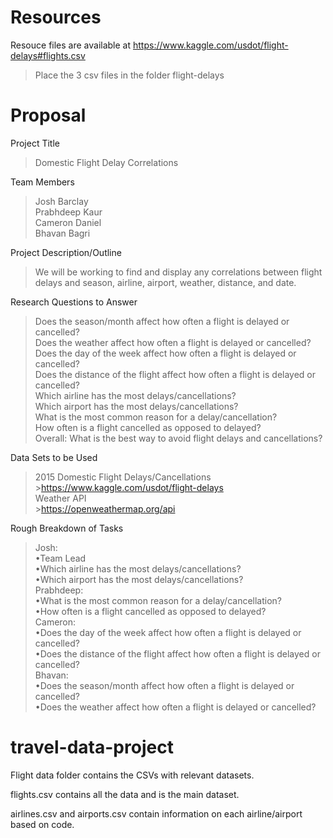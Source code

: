 # Resources
Resouce files are available at https://www.kaggle.com/usdot/flight-delays#flights.csv
  >Place the 3 csv files in the folder flight-delays

# Proposal
Project Title  
  >Domestic Flight Delay Correlations  
  
Team Members  
  >Josh Barclay  
  >Prabhdeep Kaur  
  >Cameron Daniel  
  >Bhavan Bagri  
  
Project Description/Outline  
  >We will be working to find and display any correlations between flight delays and season, airline, airport, weather, distance, and date.  
  
Research Questions to Answer  
  >Does the season/month affect how often a flight is delayed or cancelled?  
  >Does the weather affect how often a flight is delayed or cancelled?  
  >Does the day of the week affect how often a flight is delayed or cancelled?  
  >Does the distance of the flight affect how often a flight is delayed or cancelled?  
  >Which airline has the most delays/cancellations?  
  >Which airport has the most delays/cancellations?  
  >What is the most common reason for a delay/cancellation?  
  >How often is a flight cancelled as opposed to delayed?  
  >Overall: What is the best way to avoid flight delays and cancellations?  
  
Data Sets to be Used  
  >2015 Domestic Flight Delays/Cancellations  
    >https://www.kaggle.com/usdot/flight-delays  
  >Weather API  
    >https://openweathermap.org/api  
    
Rough Breakdown of Tasks  
  >Josh:  
    •Team Lead  
    •Which airline has the most delays/cancellations?  
    •Which airport has the most delays/cancellations?  
  >Prabhdeep:  
    •What is the most common reason for a delay/cancellation?  
    •How often is a flight cancelled as opposed to delayed?  
  >Cameron:  
    •Does the day of the week affect how often a flight is delayed or cancelled?  
    •Does the distance of the flight affect how often a flight is delayed or cancelled?  
  >Bhavan:  
    •Does the season/month affect how often a flight is delayed or cancelled?  
    •Does the weather affect how often a flight is delayed or cancelled?  
 
# travel-data-project
Flight data folder contains the CSVs with relevant datasets.

  flights.csv contains all the data and is the main dataset.

  airlines.csv and airports.csv contain information on each airline/airport based on code.
